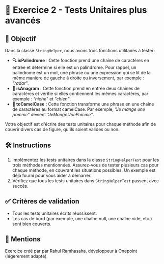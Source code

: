 # 📝 Exercice 2 - Tests Unitaires plus avancés

## 🎯 Objectif
Dans la classe `StringHelper`, nous avons trois fonctions utilitaires à tester:

- **🔍 isPalindrome** : Cette fonction prend une chaîne de caractères en entrée et détermine si elle est un palindrome. Pour rappel, un palindrome est un mot, une phrase ou une expression qui se lit de la même manière de gauche à droite ou inversement, par exemple : _"radar"_.
- **🔄 isAnagram** : Cette fonction prend en entrée deux chaînes de caractères et vérifie si elles contiennent les mêmes caractères, par exemple : _"niche"_ et _"chien"_.
- **🐪 toCamelCase** : Cette fonction transforme une phrase en une chaîne de caractères au format camelCase. Par exemple, _"Je mange une pomme"_ devient _"JeMangeUnePomme"_.

Votre objectif est d'écrire des tests unitaires pour chaque méthode afin de couvrir divers cas de figure, qu'ils soient valides ou non.

## 🛠️ Instructions

1. Implémentez les tests unitaires dans la classe `StringHelperTest` pour les trois méthodes mentionnées. Assurez-vous de tester plusieurs cas pour chaque méthode, en couvrant les situations possibles. Un exemple est déjà fourni pour vous aider à démarrer.
2. Vérifiez que tous les tests unitaires dans `StringHelperTest` passent avec succès.

## ✅ Critères de validation
- Tous les tests unitaires écrits réussissent.
- Les cas de bord (par exemple, une chaîne null, une chaîne vide, etc.) sont bien couverts.

## 📌 Mentions
Exercice créé par par Rahul Ramhasaha, développeur à Onepoint (légèrement adapté).
